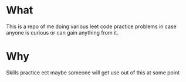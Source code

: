 # What
This is a repo of me doing various leet code practice problems in case anyone is curious or can gain anything from it.


# Why
Skills practice ect maybe someone will get use out of this at some point